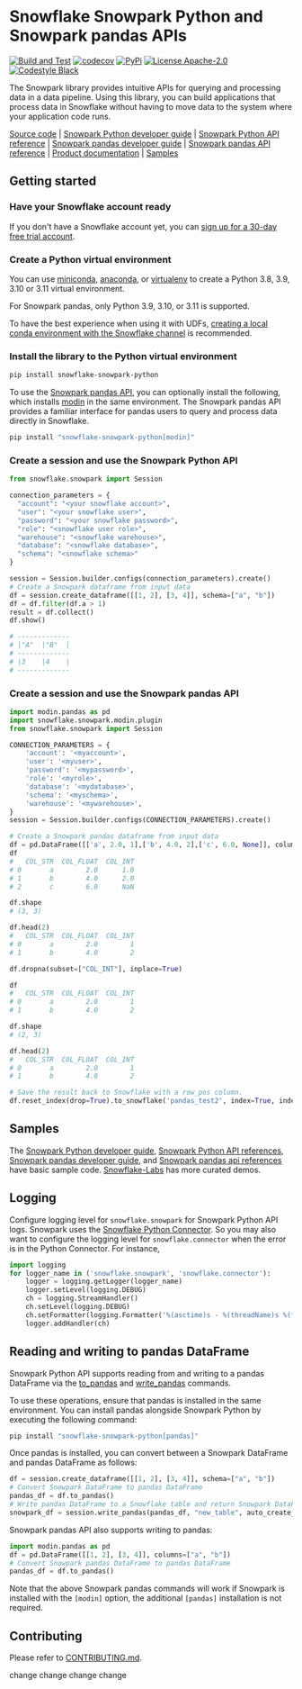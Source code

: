 # Snowflake Snowpark Python and Snowpark pandas APIs

[![Build and Test](https://github.com/snowflakedb/snowpark-python/actions/workflows/precommit.yml/badge.svg)](https://github.com/snowflakedb/snowpark-python/actions/workflows/precommit.yml)
[![codecov](https://codecov.io/gh/snowflakedb/snowpark-python/branch/main/graph/badge.svg)](https://codecov.io/gh/snowflakedb/snowpark-python)
[![PyPi](https://img.shields.io/pypi/v/snowflake-snowpark-python.svg)](https://pypi.org/project/snowflake-snowpark-python/)
[![License Apache-2.0](https://img.shields.io/:license-Apache%202-brightgreen.svg)](http://www.apache.org/licenses/LICENSE-2.0.txt)
[![Codestyle Black](https://img.shields.io/badge/code%20style-black-000000.svg)](https://github.com/psf/black)

The Snowpark library provides intuitive APIs for querying and processing data in a data pipeline.
Using this library, you can build applications that process data in Snowflake without having to move data to the system where your application code runs.

[Source code][source code] | [Snowpark Python developer guide][Snowpark Python developer guide] | [Snowpark Python API reference][Snowpark Python api references] | [Snowpark pandas developer guide][Snowpark pandas developer guide] | [Snowpark pandas API reference][Snowpark pandas api references] | [Product documentation][snowpark] | [Samples][samples]

## Getting started

### Have your Snowflake account ready
If you don't have a Snowflake account yet, you can [sign up for a 30-day free trial account][sign up trial].

### Create a Python virtual environment
You can use [miniconda][miniconda], [anaconda][anaconda], or [virtualenv][virtualenv]
to create a Python 3.8, 3.9, 3.10 or 3.11 virtual environment.

For Snowpark pandas, only Python 3.9, 3.10, or 3.11 is supported.

To have the best experience when using it with UDFs, [creating a local conda environment with the Snowflake channel][use snowflake channel] is recommended.

### Install the library to the Python virtual environment
```bash
pip install snowflake-snowpark-python
```
To use the [Snowpark pandas API][Snowpark pandas developer guide], you can optionally install the following, which installs [modin][modin] in the same environment. The Snowpark pandas API provides a familiar interface for pandas users to query and process data directly in Snowflake.
```bash
pip install "snowflake-snowpark-python[modin]"
```

### Create a session and use the Snowpark Python API
```python
from snowflake.snowpark import Session

connection_parameters = {
  "account": "<your snowflake account>",
  "user": "<your snowflake user>",
  "password": "<your snowflake password>",
  "role": "<snowflake user role>",
  "warehouse": "<snowflake warehouse>",
  "database": "<snowflake database>",
  "schema": "<snowflake schema>"
}

session = Session.builder.configs(connection_parameters).create()
# Create a Snowpark dataframe from input data
df = session.create_dataframe([[1, 2], [3, 4]], schema=["a", "b"]) 
df = df.filter(df.a > 1)
result = df.collect()
df.show()

# -------------
# |"A"  |"B"  |
# -------------
# |3    |4    |
# -------------
```

### Create a session and use the Snowpark pandas API
```python
import modin.pandas as pd
import snowflake.snowpark.modin.plugin
from snowflake.snowpark import Session

CONNECTION_PARAMETERS = {
    'account': '<myaccount>',
    'user': '<myuser>',
    'password': '<mypassword>',
    'role': '<myrole>',
    'database': '<mydatabase>',
    'schema': '<myschema>',
    'warehouse': '<mywarehouse>',
}
session = Session.builder.configs(CONNECTION_PARAMETERS).create()

# Create a Snowpark pandas dataframe from input data
df = pd.DataFrame([['a', 2.0, 1],['b', 4.0, 2],['c', 6.0, None]], columns=["COL_STR", "COL_FLOAT", "COL_INT"])
df
#   COL_STR  COL_FLOAT  COL_INT
# 0       a        2.0      1.0
# 1       b        4.0      2.0
# 2       c        6.0      NaN

df.shape
# (3, 3)

df.head(2)
#   COL_STR  COL_FLOAT  COL_INT
# 0       a        2.0        1
# 1       b        4.0        2

df.dropna(subset=["COL_INT"], inplace=True)

df
#   COL_STR  COL_FLOAT  COL_INT
# 0       a        2.0        1
# 1       b        4.0        2

df.shape
# (2, 3)

df.head(2)
#   COL_STR  COL_FLOAT  COL_INT
# 0       a        2.0        1
# 1       b        4.0        2

# Save the result back to Snowflake with a row_pos column.
df.reset_index(drop=True).to_snowflake('pandas_test2', index=True, index_label=['row_pos'])
```

## Samples
The [Snowpark Python developer guide][Snowpark Python developer guide], [Snowpark Python API references][Snowpark Python api references], [Snowpark pandas developer guide][Snowpark pandas developer guide], and [Snowpark pandas api references][Snowpark pandas api references] have basic sample code.
[Snowflake-Labs][snowflake lab sample code] has more curated demos.

## Logging
Configure logging level for `snowflake.snowpark` for Snowpark Python API logs.
Snowpark uses the [Snowflake Python Connector][python connector].
So you may also want to configure the logging level for `snowflake.connector` when the error is in the Python Connector.
For instance,
```python
import logging
for logger_name in ('snowflake.snowpark', 'snowflake.connector'):
    logger = logging.getLogger(logger_name)
    logger.setLevel(logging.DEBUG)
    ch = logging.StreamHandler()
    ch.setLevel(logging.DEBUG)
    ch.setFormatter(logging.Formatter('%(asctime)s - %(threadName)s %(filename)s:%(lineno)d - %(funcName)s() - %(levelname)s - %(message)s'))
    logger.addHandler(ch)
```

## Reading and writing to pandas DataFrame

Snowpark Python API supports reading from and writing to a pandas DataFrame via the [to_pandas][to_pandas] and [write_pandas][write_pandas] commands. 

To use these operations, ensure that pandas is installed in the same environment. You can install pandas alongside Snowpark Python by executing the following command:
```bash
pip install "snowflake-snowpark-python[pandas]"
```
Once pandas is installed, you can convert between a Snowpark DataFrame and pandas DataFrame as follows: 
```python
df = session.create_dataframe([[1, 2], [3, 4]], schema=["a", "b"])
# Convert Snowpark DataFrame to pandas DataFrame
pandas_df = df.to_pandas() 
# Write pandas DataFrame to a Snowflake table and return Snowpark DataFrame
snowpark_df = session.write_pandas(pandas_df, "new_table", auto_create_table=True)
```

Snowpark pandas API also supports writing to pandas: 
```python
import modin.pandas as pd
df = pd.DataFrame([[1, 2], [3, 4]], columns=["a", "b"])
# Convert Snowpark pandas DataFrame to pandas DataFrame
pandas_df = df.to_pandas() 
```

Note that the above Snowpark pandas commands will work if Snowpark is installed with the `[modin]` option, the additional `[pandas]` installation is not required.

## Contributing
Please refer to [CONTRIBUTING.md][contributing].

[add other sample code repo links]: # (Developer advocacy is open-sourcing a repo that has excellent sample code. The link will be added here.)

[Snowpark Python developer guide]: https://docs.snowflake.com/en/developer-guide/snowpark/python/index.html
[Snowpark Python api references]: https://docs.snowflake.com/en/developer-guide/snowpark/reference/python/index.html
[Snowpark pandas developer guide]: https://docs.snowflake.com/LIMITEDACCESS/snowpark-pandas
[Snowpark pandas api references]: https://docs.snowflake.com/en/LIMITEDACCESS/snowpark-pandas-api/reference/index.html
[snowpark]: https://www.snowflake.com/snowpark
[sign up trial]: https://signup.snowflake.com
[source code]: https://github.com/snowflakedb/snowpark-python
[miniconda]: https://docs.conda.io/en/latest/miniconda.html
[anaconda]: https://www.anaconda.com/
[virtualenv]: https://docs.python.org/3/tutorial/venv.html
[config pycharm interpreter]: https://www.jetbrains.com/help/pycharm/configuring-python-interpreter.html
[python connector]: https://pypi.org/project/snowflake-connector-python/
[use snowflake channel]: https://docs.snowflake.com/en/developer-guide/udf/python/udf-python-packages.html#local-development-and-testing
[snowflake lab sample code]: https://github.com/Snowflake-Labs/snowpark-python-demos
[samples]: https://github.com/snowflakedb/snowpark-python/blob/main/README.md#samples
[contributing]: https://github.com/snowflakedb/snowpark-python/blob/main/CONTRIBUTING.md
[to_pandas]: https://docs.snowflake.com/developer-guide/snowpark/reference/python/latest/snowpark/api/snowflake.snowpark.DataFrame.to_pandas
[write_pandas]: https://docs.snowflake.com/developer-guide/snowpark/reference/python/latest/snowpark/api/snowflake.snowpark.Session.write_pandas
[modin]: https://github.com/modin-project/modin
change
change
change
change
